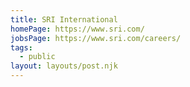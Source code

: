 ```yaml
---
title: SRI International
homePage: https://www.sri.com/
jobsPage: https://www.sri.com/careers/
tags:
  - public
layout: layouts/post.njk
---
```


